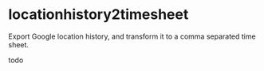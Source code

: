 # locationhistory2timesheet
Export Google location history, and transform it to a comma separated time sheet.

todo
